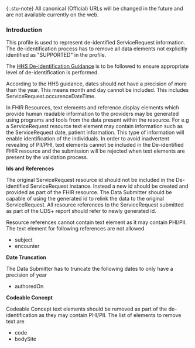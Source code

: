 {:.stu-note}
All canonical (Official) URLs will be changed in the future and are not available currently on the web.

### Introduction

This profile is used to represent de-identified ServiceRequest information. The de-identification process has to remove all data elements not explicitly identified as "SUPPORTED" in the profile. 

The [HHS De-identification Guidance](https://www.hhs.gov/sites/default/files/ocr/privacy/hipaa/understanding/coveredentities/De-identification/hhs_deid_guidance.pdf) is to be followed to ensure appropriate level of de-identification is performed.

According to the HHS guidance, dates should not have a precision of more than the year. This means month and day cannot be included. This includes ServiceRequest.occurenceDateTime.

In FHIR Resources, text elements and reference.display elements which provide human readable information to the providers may be generated using programs and tools from the data present within the resource. For e.g a ServiceRequest resource text element may contain information such as the ServiceRequest date, patient information. This type of information will enable identification of the individuals. In order to avoid inadvertent revealing of PII/PHI, text elements cannot be included in the De-identified FHIR resource and the submission will be rejected when text elements are present by the validation process.  

**Ids and References**

The original ServiceRequest resource id should not be included in the De-identified ServiceRequest instance. Instead a new id should be created and provided as part of the FHIR resource. The Data Submitter should be capable of using the generated id to relink the data to the original ServiceRequest. All resource references to the ServiceRequest submitted as part of the UDS+ report should refer to newly generated id.

Resource references cannot contain text element as it may contain PHI/PII. The text element for following references are not allowed

* subject
* encounter


**Date Truncation** 

The Data Submitter has to truncate the following dates to only have a precision of year

* authoredOn 

**Codeable Concept**

Codeable Concept text elements should be removed as part of the de-identification as they may contain PHI/PII. The list of elements to remove text are 

* code
* bodySite
